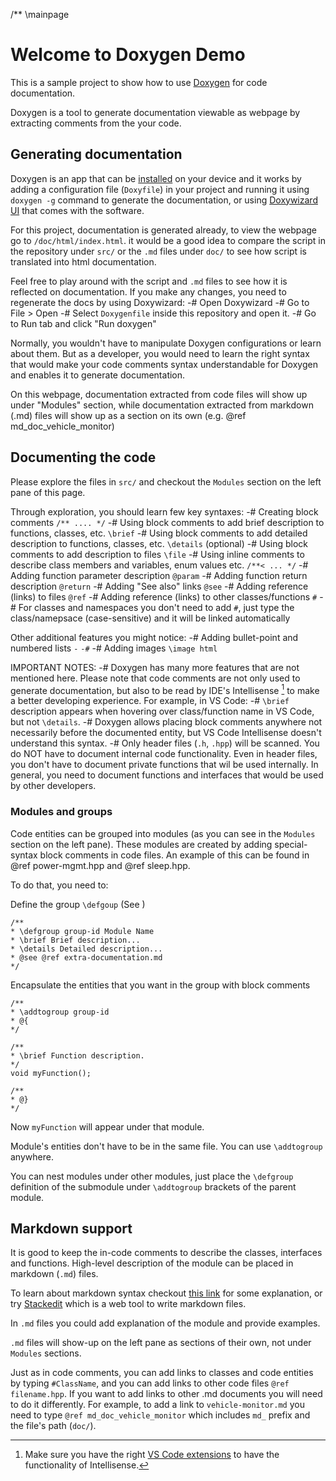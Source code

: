 /** \mainpage

# Welcome to Doxygen Demo

This is a sample project to show how to use [Doxygen](https://www.doxygen.nl/) for code documentation.

Doxygen is a tool to generate documentation viewable as webpage by extracting comments from the your code.

## Generating documentation

Doxygen is an app that can be [installed](https://www.doxygen.nl/manual/install.html) on your device and it works by adding a configuration file (`Doxyfile`) in your project and running it using `doxygen -g` command to generate the documentation, or using [Doxywizard UI](https://www.doxygen.nl/manual/doxywizard_usage.html) that comes with the software.

For this project, documentation is generated already, to view the webpage go to `/doc/html/index.html`. it would be a good idea to compare the script in the repository under `src/` or the `.md` files under `doc/` to see how script is translated into html documentation.

Feel free to play around with the script and `.md` files to see how it is reflected on documentation. If you make any changes, you need to regenerate the docs by using Doxywizard:
 -# Open Doxywizard
 -# Go to File > Open
 -# Select `Doxygenfile` inside this repository and open it.
 -# Go to Run tab and click "Run doxygen"

 Normally, you wouldn't have to manipulate Doxygen configurations or learn about them. But as a developer, you would need to learn the right syntax that would make your code comments syntax understandable for Doxygen and enables it to generate documentation.
 
 On this webpage, documentation extracted from code files will show up under "Modules" section, while documentation extracted from markdown (.md) files will show up as a section on its own (e.g. @ref md_doc_vehicle_monitor)

## Documenting the code

Please explore the files in `src/` and checkout the `Modules` section on the left pane of this page.

Through exploration, you should learn few key syntaxes:
 -# Creating block comments `/** .... */`
 -# Using block comments to add brief description to functions, classes, etc. `\brief`
 -# Using block comments to add detailed description to functions, classes, etc. `\details` (optional)
 -# Using block comments to add description to files `\file`
 -# Using inline comments to describe class members and variables, enum values etc. `/**< ... */`
 -# Adding function parameter description `@param`
 -# Adding function return description `@return`
 -# Adding "See also" links `@see`
 -# Adding reference (links) to files `@ref`
 -# Adding reference (links) to other classes/functions `#`
  -# For classes and namespaces you don't need to add `#`, just type the class/namepsace (case-sensitive) and it will be linked automatically

Other additional features you might notice:
 -# Adding bullet-point and numbered lists `-` `-#`
 -# Adding images `\image html`

IMPORTANT NOTES:
 -# Doxygen has many more features that are not mentioned here. Please note that code comments are not only used to generate documentation, but also to be read by IDE's Intellisense [^1] to make a better developing experience. For example, in VS Code:
  -# `\brief` description appears when hovering over class/function name in VS Code, but not `\details`.
  -# Doxygen allows placing block comments anywhere not necessarily before the documented entity, but VS Code Intellisense doesn't understand this syntax.
 -# Only header files (`.h`, `.hpp`) will be scanned. You do NOT have to document internal code functionality. Even in header files, you don't have to document private functions that wil be used internally. In general, you need to document functions and interfaces that would be used by other developers.

[^1]: Make sure you have the right [VS Code extensions](https://marketplace.visualstudio.com/items?itemName=ms-vscode.cpptools-extension-pack) to have the functionality of Intellisense.

### Modules and groups

Code entities can be grouped into modules (as you can see in the `Modules` section on the left pane). These modules are created by adding special-syntax block comments in code files. An example of this can be found in @ref power-mgmt.hpp and @ref sleep.hpp.

To do that, you need to:

Define the group `\defgoup` (See )

    /**
    * \defgroup group-id Module Name
    * \brief Brief description...
    * \details Detailed description...
    * @see @ref extra-documentation.md
    */

Encapsulate the entities that you want in the group with block comments

    /**
    * \addtogroup group-id
    * @{
    */

    /**
    * \brief Function description.
    */
    void myFunction();

    /**
    * @}
    */

Now `myFunction` will appear under that module.

Module's entities don't have to be in the same file. You can use `\addtogroup` anywhere.

You can nest modules under other modules, just place the `\defgroup` definition of the submodule under `\addtogroup` brackets of the parent module.

## Markdown support

It is good to keep the in-code comments to describe the classes, interfaces and functions.
High-level description of the module can be placed in markdown (`.md`) files.

To learn about markdown syntax checkout [this link](https://www.freecodecamp.org/news/markdown-cheatsheet/) for some explanation, or try [Stackedit](https://stackedit.io/) which is a web tool to write markdown files.

In `.md` files you could add explanation of the module and provide examples.

`.md` files will show-up on the left pane as sections of their own, not under `Modules` sections.

Just as in code comments, you can add links to classes and code entities by typing `#ClassName`, and you can add links to other code files `@ref filename.hpp`. If you want to add links to other .md documents you will need to do it differently. For example, to add a link to `vehicle-monitor.md` you need to type `@ref md_doc_vehicle_monitor` which includes `md_` prefix and the file's path (`doc/`).